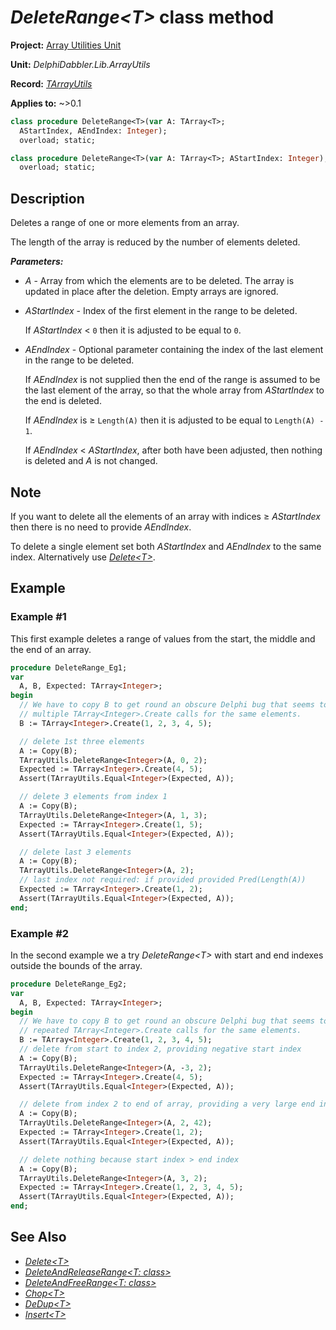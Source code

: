 # _DeleteRange\<T\>_ class method

**Project:** [Array Utilities Unit](../API.md)

**Unit:** _DelphiDabbler.Lib.ArrayUtils_

**Record:** [_TArrayUtils_](./TArrayUtils.md)

**Applies to:** ~>0.1

```pascal
class procedure DeleteRange<T>(var A: TArray<T>;
  AStartIndex, AEndIndex: Integer);
  overload; static;

class procedure DeleteRange<T>(var A: TArray<T>; AStartIndex: Integer);
  overload; static;
```

## Description

Deletes a range of one or more elements from an array.

The length of the array is reduced by the number of elements deleted.

***Parameters:***

* _A_ - Array from which the elements are to be deleted. The array is updated in place after the deletion. Empty arrays are ignored.

* _AStartIndex_ - Index of the first element in the range to be deleted.

    If _AStartIndex_ \< `0` then it is adjusted to be equal to `0`.

* _AEndIndex_ - Optional parameter containing the index of the last element in the range to be deleted.

    If _AEndIndex_ is not supplied then the end of the range is assumed to be the last element of the array, so that the whole array from _AStartIndex_ to the end is deleted.

    If _AEndIndex_ is ≥ `Length(A)` then it is adjusted to be equal to `Length(A) - 1`.

    If _AEndIndex_ \< _AStartIndex_, after both have been adjusted, then nothing is deleted and _A_ is not changed.

## Note

If you want to delete all the elements of an array with indices ≥ _AStartIndex_ then there is no need to provide _AEndIndex_.

To delete a single element set both _AStartIndex_ and _AEndIndex_ to the same index. Alternatively use [_Delete\<T\>_](./TArrayUtils-Delete.md).

## Example

### Example #1

This first example deletes a range of values from the start, the middle and the end of an array.

```pascal
procedure DeleteRange_Eg1;
var
  A, B, Expected: TArray<Integer>;
begin
  // We have to copy B to get round an obscure Delphi bug that seems to optimise
  // multiple TArray<Integer>.Create calls for the same elements.
  B := TArray<Integer>.Create(1, 2, 3, 4, 5);

  // delete 1st three elements
  A := Copy(B);
  TArrayUtils.DeleteRange<Integer>(A, 0, 2);
  Expected := TArray<Integer>.Create(4, 5);
  Assert(TArrayUtils.Equal<Integer>(Expected, A));

  // delete 3 elements from index 1
  A := Copy(B);
  TArrayUtils.DeleteRange<Integer>(A, 1, 3);
  Expected := TArray<Integer>.Create(1, 5);
  Assert(TArrayUtils.Equal<Integer>(Expected, A));

  // delete last 3 elements
  A := Copy(B);
  TArrayUtils.DeleteRange<Integer>(A, 2);
  // last index not required: if provided provided Pred(Length(A))
  Expected := TArray<Integer>.Create(1, 2);
  Assert(TArrayUtils.Equal<Integer>(Expected, A));
end;
```

### Example #2

In the second example we a try _DeleteRange\<T\>_ with start and end indexes outside the bounds of the array.

```pascal
procedure DeleteRange_Eg2;
var
  A, B, Expected: TArray<Integer>;
begin
  // We have to copy B to get round an obscure Delphi bug that seems to optimise
  // repeated TArray<Integer>.Create calls for the same elements.
  B := TArray<Integer>.Create(1, 2, 3, 4, 5);
  // delete from start to index 2, providing negative start index
  A := Copy(B);
  TArrayUtils.DeleteRange<Integer>(A, -3, 2);
  Expected := TArray<Integer>.Create(4, 5);
  Assert(TArrayUtils.Equal<Integer>(Expected, A));

  // delete from index 2 to end of array, providing a very large end index
  A := Copy(B);
  TArrayUtils.DeleteRange<Integer>(A, 2, 42);
  Expected := TArray<Integer>.Create(1, 2);
  Assert(TArrayUtils.Equal<Integer>(Expected, A));

  // delete nothing because start index > end index
  A := Copy(B);
  TArrayUtils.DeleteRange<Integer>(A, 3, 2);
  Expected := TArray<Integer>.Create(1, 2, 3, 4, 5);
  Assert(TArrayUtils.Equal<Integer>(Expected, A));
end;
```

## See Also

* [_Delete\<T\>_](./TArrayUtils-Delete.md)
* [_DeleteAndReleaseRange\<T: class\>_](./TArrayUtils-DeleteAndReleaseRange.md)
* [_DeleteAndFreeRange\<T: class\>_](./TArrayUtils-DeleteAndFreeRange.md)
* [_Chop\<T\>_](./TArrayUtils-Chop.md)
* [_DeDup\<T\>_](./TArrayUtils-DeDup.md)
* [_Insert\<T\>_](./TArrayUtils-Insert.md)
